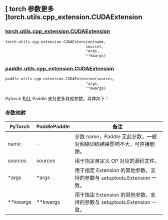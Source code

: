 ## [ torch 参数更多 ]torch.utils.cpp_extension.CUDAExtension
### [torch.utils.cpp_extension.CUDAExtension](https://pytorch.org/docs/stable/cpp_extension.html?highlight=torch+utils+cpp_extension+cudaextension#torch.utils.cpp_extension.CUDAExtension)

```python
torch.utils.cpp_extension.CUDAExtension(name,
                                    sources,
                                    *args,
                                    **kwargs)
```

### [paddle.utils.cpp_extension.CUDAExtension](https://www.paddlepaddle.org.cn/documentation/docs/zh/develop/api/paddle/utils/cpp_extension/CUDAExtension_cn.html)

```python
paddle.utils.cpp_extension.CUDAExtension(sources,
                                    *args,
                                    **kwargs)
```

Pytorch 相比 Paddle 支持更多其他参数，具体如下：
### 参数映射
| PyTorch       | PaddlePaddle | 备注                                                   |
| ------------- | ------------ | ------------------------------------------------------ |
| name          | -            | 参数 name，Paddle 无此参数，一般对网络训练结果影响不大，可直接删除。  |
| sources         | sources         | 用于指定自定义 OP 对应的源码文件。   |
|*args         | *args          |   用于指定 Extension 的其他参数，支持的参数与 setuptools.Extension 一致。 |
| **kwargs      | **kwargs        |   用于指定 Extension 的其他参数，支持的参数与 setuptools.Extension 一致。 |

